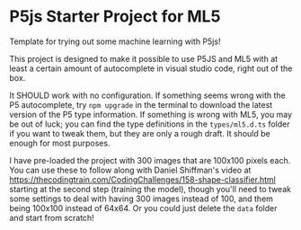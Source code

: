 # P5js Starter Project for ML5

Template for trying out some machine learning with P5js!

This project is designed to make it possible to use P5JS and ML5 with at least a certain amount of autocomplete in visual studio code, right out of the box.

It SHOULD work with no configuration. If something seems wrong with the P5 autocomplete, try `npm upgrade` in the terminal to download the latest version of the P5 type information. If something is wrong with ML5, you may be out of luck; you can find the type definitions in the `types/ml5.d.ts` folder if you want to tweak them, but they are only a rough draft. It should be enough for most purposes.

I have pre-loaded the project with 300 images that are 100x100 pixels each. You can use these to follow along with Daniel Shiffman's video at https://thecodingtrain.com/CodingChallenges/158-shape-classifier.html starting at the second step (training the model), though you'll need to tweak some settings to deal with having 300 images instead of 100, and them being 100x100 instead of 64x64. Or you could just delete the `data` folder and start from scratch!
